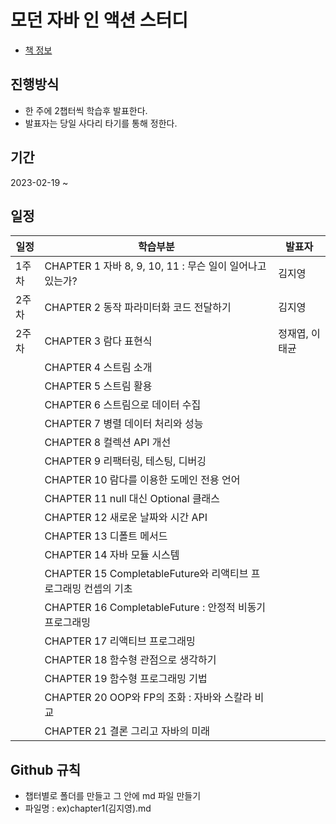 # 모던 자바 인 액션 스터디
- [책 정보](http://www.yes24.com/Product/Goods/77125987)

## 진행방식
- 한 주에 2챕터씩 학습후 발표한다.
- 발표자는 당일 사다리 타기를 통해 정한다.

## 기간 
2023-02-19 ~ 

## 일정
|일정|학습부분|발표자|
|----|----|----|
|1주차|CHAPTER 1 자바 8, 9, 10, 11 : 무슨 일이 일어나고 있는가?|김지영|
|2주차|CHAPTER 2 동작 파라미터화 코드 전달하기|김지영|
|2주차|CHAPTER 3 람다 표현식|정재엽, 이태균|
||CHAPTER 4 스트림 소개||
||CHAPTER 5 스트림 활용||
||CHAPTER 6 스트림으로 데이터 수집||
||CHAPTER 7 병렬 데이터 처리와 성능||
||CHAPTER 8 컬렉션 API 개선||
||CHAPTER 9 리팩터링, 테스팅, 디버깅||
||CHAPTER 10 람다를 이용한 도메인 전용 언어||
||CHAPTER 11 null 대신 Optional 클래스||
||CHAPTER 12 새로운 날짜와 시간 API||
||CHAPTER 13 디폴트 메서드||
||CHAPTER 14 자바 모듈 시스템||
||CHAPTER 15 CompletableFuture와 리액티브 프로그래밍 컨셉의 기초||
||CHAPTER 16 CompletableFuture : 안정적 비동기 프로그래밍||
||CHAPTER 17 리액티브 프로그래밍||
||CHAPTER 18 함수형 관점으로 생각하기||
||CHAPTER 19 함수형 프로그래밍 기법||
||CHAPTER 20 OOP와 FP의 조화 : 자바와 스칼라 비교||
||CHAPTER 21 결론 그리고 자바의 미래||

 ## Github 규칙
- 챕터별로 폴더를 만들고 그 안에 md 파일 만들기
- 파일명 : ex)chapter1(김지영).md
